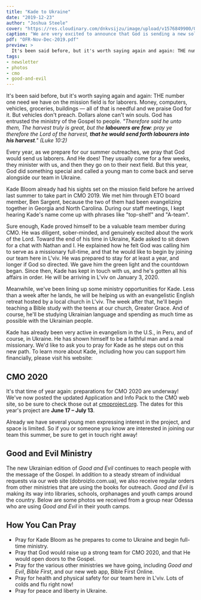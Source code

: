 ```yaml
---
title: "Kade to Ukraine"
date: "2019-12-23"
author: "Joshua Steele"
cover: "https://res.cloudinary.com/dnkvsijzu/image/upload/v1576849900/OFReport/DRAFT/kade-tracting-12-6_hyagya.jpg"
caption: "We are very excited to announce that God is sending a new soldier to the front lines. We'd like you to meet Kade Bloom!"
pdf: "OFR-Nov-Dec-2019.pdf"
preview: >
  It's been said before, but it's worth saying again and again: THE number one need we have on the mission field is for laborers. Money, computers, vehicles, groceries, buildings — all of that is needful and we praise God for it. But vehicles don't preach. Dollars alone can't win souls. God has entrusted the ministry of the Gospel to *people*.
tags:
- newsletter
- photos
- cmo
- good-and-evil
---
```


It's been said before, but it's worth saying again and again: THE number one need we have on the mission field is for laborers. Money, computers, vehicles, groceries, buildings — all of that is needful and we praise God for it. But vehicles don't preach. Dollars alone can't win souls. God has entrusted the ministry of the Gospel to people. *"Therefore said he unto them, The harvest truly is great, but the **labourers are few**: pray ye therefore the Lord of the harvest, **that he would send forth labourers into his harvest**." (Luke 10:2)*

Every year, as we prepare for our summer outreaches, we pray that God would send us laborers. And He does! They usually come for a few weeks, they minister with us, and then they go on to their next field. But this year, God did something special and called a young man to come back and serve alongside our team in Ukraine.

Kade Bloom already had his sights set on the mission field before he arrived last summer to take part in CMO 2019. We met him through ETO board member, Ben Sargent, because the two of them had been evangelizing together in Georgia and North Carolina. During our staff meetings, I kept hearing Kade's name come up with phrases like "top-shelf" and "A-team".

Sure enough, Kade proved himself to be a valuable team member during CMO. He was diligent, sober-minded, and genuinely excited about the work of the Lord. Toward the end of his time in Ukraine, Kade asked to sit down for a chat with Nathan and I. He explained how he felt God was calling him to serve as a missionary full-time, and that he would like to begin by joining our team here in L'viv. He was prepared to stay for at least a year, and longer if God so directed. We gave him the green light and the countdown began. Since then, Kade has kept in touch with us, and he's gotten all his affairs in order. He will be arriving in L'viv on January 3, 2020.

Meanwhile, we've been lining up some ministry opportunities for Kade. Less than a week after he lands, he will be helping us with an evangelistic English retreat hosted by a local church in L'viv. The week after that, he'll begin teaching a Bible study with the teens at our church, Greater Grace. And of course, he'll be studying Ukrainian language and spending as much time as possible with the Ukrainian people.

Kade has already been very active in evangelism in the U.S., in Peru, and of course, in Ukraine. He has shown himself to be a faithful man and a real missionary. We'd like to ask you to pray for Kade as he steps out on this new path. To learn more about Kade, including how you can support him financially, please visit his website:

<article-button text="kadebloomukraine.com" path="https://kadebloomukraine.com/" :outline="true" :center="true" :external="true" margin="t"/>

## CMO 2020

It's that time of year again: preparations for CMO 2020 are underway! We've now posted the updated Application and Info Pack to the CMO web site, so be sure to check those out at [cmoproject.org](https://cmoproject.org/). The dates for this year's project are **June 17 – July 13**.

Already we have several young men expressing interest in the project, and space is limited. So if you or someone you know are interested in joining our team this summer, be sure to get in touch right away!

## Good and Evil Ministry

The new Ukrainian edition of *Good and Evil* continues to reach people with the message of the Gospel. In addition to a steady stream of individual requests via our web site (dobroizlo.com.ua), we also receive regular orders from other ministries that are using the books for outreach. *Good and Evil* is making its way into libraries, schools, orphanages and youth camps around the country. Below are some photos we received from a group near Odessa who are using *Good and Evil* in their youth camps.

## How You Can Pray

* Pray for Kade Bloom as he prepares to come to Ukraine and begin full-time ministry.
* Pray that God would raise up a strong team for CMO 2020, and that He would open doors to the Gospel.
* Pray for the various other ministries we have going, including *Good and Evil*, *Bible First*, and our new web app, Bible First Online.
* Pray for health and physical safety for our team here in L'viv. Lots of colds and flu right now!
* Pray for peace and liberty in Ukraine. 
